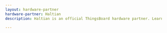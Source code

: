 ```yaml
---
layout: hardware-partner
hardware-partner: Haltian
description: Haltian is an official ThingsBoard hardware partner. Learn about Haltian products, supported use cases, and integration guides with the ThingsBoard IoT platform.

---
```




